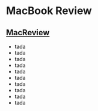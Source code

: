 # MacBook Review

 ## [MacReview](https://macreviews.netlify.app/)
 
* tada
* tada
* tada
* tada
* tada
* tada
* tada
* tada
* tada
* tada
